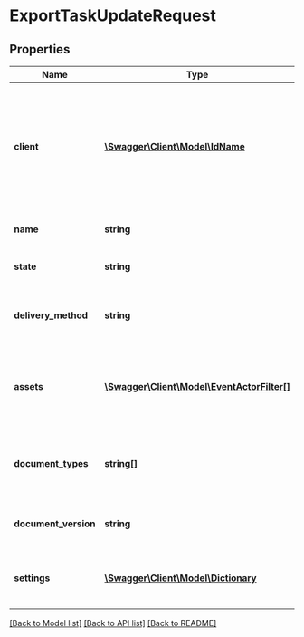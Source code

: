 # ExportTaskUpdateRequest

## Properties
Name | Type | Description | Notes
------------ | ------------- | ------------- | -------------
**client** | [**\Swagger\Client\Model\IdName**](IdName.md) | The client to export data from. In the case of a Firehose export task, this will be the Vendor and not a client. | [optional] 
**name** | **string** | The name of the export task | [optional] 
**state** | **string** | The state of the export task | [optional] 
**delivery_method** | **string** | The delivery method of the export tasks | [optional] 
**assets** | [**\Swagger\Client\Model\EventActorFilter[]**](EventActorFilter.md) | The filters used to get the assets to be included in the export task | [optional] 
**document_types** | **string[]** | The document types to include in the export task | [optional] 
**document_version** | **string** | The document layout version | [optional] 
**settings** | [**\Swagger\Client\Model\Dictionary**](Dictionary.md) | A set of delivery method specific options | [optional] 

[[Back to Model list]](../README.md#documentation-for-models) [[Back to API list]](../README.md#documentation-for-api-endpoints) [[Back to README]](../README.md)


